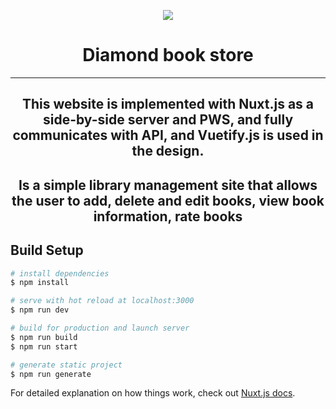 <!-- <p align="center">
  <img  src="https://i.ibb.co/jMjp4jp/logo.png">
</p> -->
<p align="center">
  <img src="https://i.ibb.co/4tRFz76/screencapture-localhost-3000-2021-07-31-00-50-10.png">
</p>
<h1 align="center">
Diamond book store
</h1>

****


<h2 align="center">
This website is implemented with Nuxt.js as a side-by-side server and PWS, and fully communicates with API, and Vuetify.js is used in the design.
</h2>
<h2 align="center">
Is a simple library management
site that allows the user to add,
delete and edit books,
view book information,
rate books
</h2>




## Build Setup

```bash
# install dependencies
$ npm install

# serve with hot reload at localhost:3000
$ npm run dev

# build for production and launch server
$ npm run build
$ npm run start

# generate static project
$ npm run generate
```

For detailed explanation on how things work, check out [Nuxt.js docs](https://nuxtjs.org).
